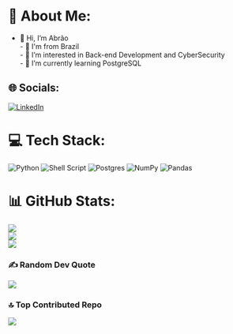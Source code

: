 # 💫 About Me:
- 👋 Hi, I’m Abrão <br>- 🏡 I'm from Brazil <br>- 👀 I’m interested in Back-end Development and CyberSecurity <br>- 🌱 I’m currently learning PostgreSQL


## 🌐 Socials:
[![LinkedIn](https://img.shields.io/badge/LinkedIn-%230077B5.svg?logo=linkedin&logoColor=white)](https://linkedin.com/in/abrao-junior) 

# 💻 Tech Stack:
![Python](https://img.shields.io/badge/python-3670A0?style=for-the-badge&logo=python&logoColor=ffdd54) ![Shell Script](https://img.shields.io/badge/shell_script-%23121011.svg?style=for-the-badge&logo=gnu-bash&logoColor=white) ![Postgres](https://img.shields.io/badge/postgres-%23316192.svg?style=for-the-badge&logo=postgresql&logoColor=white) ![NumPy](https://img.shields.io/badge/numpy-%23013243.svg?style=for-the-badge&logo=numpy&logoColor=white) ![Pandas](https://img.shields.io/badge/pandas-%23150458.svg?style=for-the-badge&logo=pandas&logoColor=white)
# 📊 GitHub Stats:
![](https://github-readme-stats.vercel.app/api?username=Serryousc&theme=dark&hide_border=false&include_all_commits=false&count_private=false)<br/>
![](https://github-readme-streak-stats.herokuapp.com/?user=Serryousc&theme=dark&hide_border=false)<br/>
![](https://github-readme-stats.vercel.app/api/top-langs/?username=Serryousc&theme=dark&hide_border=false&include_all_commits=false&count_private=false&layout=compact)

### ✍️ Random Dev Quote
![](https://quotes-github-readme.vercel.app/api?type=horizontal&theme=radical)

### 🔝 Top Contributed Repo
![](https://github-contributor-stats.vercel.app/api?username=Serryousc&limit=5&theme=dark&combine_all_yearly_contributions=true)

<!-- Proudly created with GPRM ( https://gprm.itsvg.in ) -->
